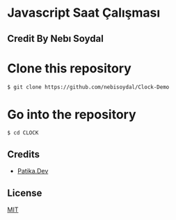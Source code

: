 <h1> Javascript Saat Çalışması
<h2> Credit By Nebı Soydal 


# Clone this repository
```
$ git clone https://github.com/nebisoydal/Clock-Demo
```
# Go into the repository
```
$ cd CLOCK
```
## Credits
* [Patika.Dev](https://app.patika.dev)
## License
[MIT](https://choosealicense.com/licenses/mit)
